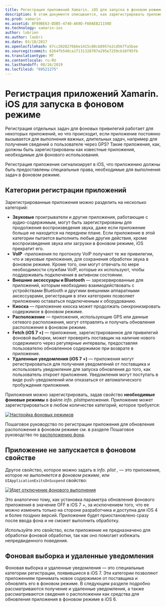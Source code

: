 ```yaml
---
title: Регистрация приложений Xamarin. iOS для запуска в фоновом режиме
description: В этом документе описывается, как зарегистрировать приложение Xamarin. iOS для запуска в фоновом режиме. Здесь обсуждаются звуковые приложения, приложения VoIP, внешние аксессуары и Bluetooth, а также многое другое.
ms.prod: xamarin
ms.assetid: 8F89BE63-DDB5-4740-A69D-F60AEB21150D
ms.technology: xamarin-ios
author: lobrien
ms.author: laobri
ms.date: 03/18/2017
ms.openlocfilehash: 67cc2028276b6e1415c88cb8957e2cd567fa5bae
ms.sourcegitcommit: 6264fb540ca1f131328707e295e7259cb10f95fb
ms.translationtype: MT
ms.contentlocale: ru-RU
ms.lasthandoff: 08/16/2019
ms.locfileid: "69521275"
---
```

# <a name="registering-xamarinios-apps-to-run-in-the-background"></a>Регистрация приложений Xamarin. iOS для запуска в фоновом режиме

Регистрация отдельных задач для фоновых привилегий работает для некоторых приложений, но что происходит, если приложение постоянно вызывается для выполнения важных, длительных задач, например для получения сведений о пользователе через GPS? Такие приложения, как, должны быть зарегистрированы как известные приложения, необходимые для фонового использования.

Регистрация приложения сигнализирует в iOS, что приложению должны быть предоставлены специальные права, необходимые для выполнения задач в фоновом режиме.

## <a name="application-registration-categories"></a>Категории регистрации приложений

Зарегистрированные приложения можно разделить на несколько категорий:

- **Звуковые** проигрыватели и другие приложения, работающие с аудио-содержимым, могут быть зарегистрированы для продолжения воспроизведения звука, даже если приложение больше не находится на переднем плане. Если приложение в этой категории пытается выполнить любые другие действия, кроме воспроизведения звука или загрузки в фоновом режиме, iOS прекратит его.
- **VoIP** -приложения по протоколу VoIP получают те же привилегии, что и звуковые приложения, для сохранения обработки звука в фоновом режиме. Кроме того, они могут отвечать по мере необходимости службам VoIP, которые их используют, чтобы поддерживать подключения в активном состоянии.
- **Внешние аксессуары и Bluetooth** — зарезервированные для приложений, которым необходимо взаимодействовать с устройствами Bluetooth и другими внешними аппаратными аксессуарами, регистрация в этих категориях позволяет приложению оставаться подключенным к оборудованию.
- **Киоска** — приложение киоска может продолжать синхронизировать содержимое в фоновом режиме.
- **Расположение** — приложения, использующие GPS или данные сетевого расположения, могут отправлять и получать обновления расположения в фоновом режиме.
- **Fetch (iOS 7 +)** — приложение, зарегистрированное для привилегий фоновой выборки, может проверять поставщик на наличие нового содержимого через регулярные интервалы, предоставляя пользователю обновленное содержимое при возврате в приложение.
- **Удаленные уведомления (iOS 7 +)** — приложения могут регистрироваться для получения уведомлений от поставщика и использовать уведомление для запуска обновления до того, как пользователь откроет приложение. Уведомления могут поступать в виде push-уведомлений или отказаться от автоматического пробуждения приложения.


Приложения можно зарегистрировать, задав свойство **необходимые фоновые режимы** в файле *info. plist*приложения. Приложение может зарегистрироваться в любом количестве категорий, которое требуется:

 [![](registering-applications-to-run-in-background-images/bgmodes.png "Настройка фоновых режимов")](registering-applications-to-run-in-background-images/bgmodes.png#lightbox)

Пошаговое руководство по регистрации приложения для обновления расположения в фоновом режиме см. в разделе Пошаговое руководство по [расположению фона](~/ios/app-fundamentals/backgrounding/ios-backgrounding-walkthroughs/location-walkthrough.md).

## <a name="application-does-not-run-in-background-property"></a>Приложение не запускается в фоновом свойстве

Другое свойство, которое можно задать в *info. plist* , — это приложение, которое *не выполняется в фоновом режиме*, или `UIApplicationExitsOnSuspend` свойство:

 [![](registering-applications-to-run-in-background-images/plist.png "Идет отключение фонового выполнения")](registering-applications-to-run-in-background-images/plist.png#lightbox)

Это аналогично тому, как установка параметра обновления фонового приложения в значение OFF в iOS 7 +, за исключением того, что ее можно изменить только на стороне разработчика и доступна для iOS 4 и более поздних версий. Приложение будет приостановлено сразу после ввода фона и не сможет выполнить обработку.

Используйте это свойство, если приложение не предназначено для обработки фоновой обработки, так как оно помогает избежать непредвиденного поведения.

## <a name="background-fetch-and-remote-notifications"></a>Фоновая выборка и удаленные уведомления

Фоновая выборка и удаленные уведомления — это специальные категории регистрации, появившиеся в iOS 7. Эти категории позволяют приложениям принимать новое содержимое от поставщика и обновлять его в фоновом режиме. В следующем разделе подробно рассматриваются получение и удаленные уведомления, а также рассматриваются сведения о расположении как средства для обновления приложения в фоновом режиме в iOS 6.
